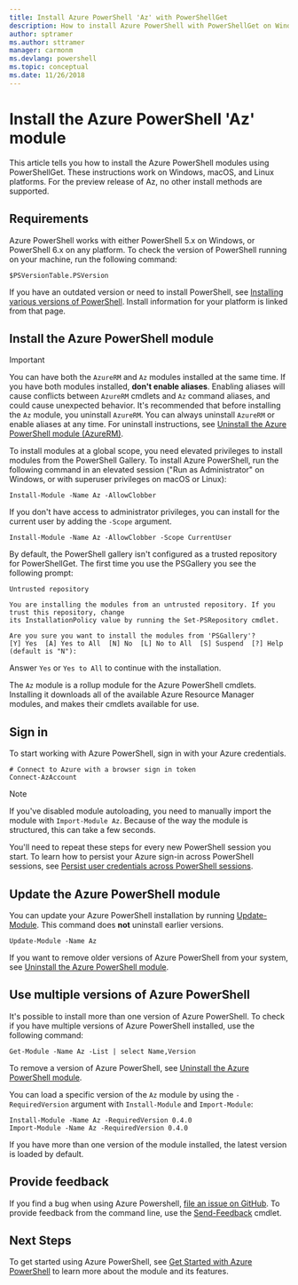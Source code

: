 ```yaml
---
title: Install Azure PowerShell 'Az' with PowerShellGet
description: How to install Azure PowerShell with PowerShellGet on Windows, macOS, and Linux.
author: sptramer
ms.author: sttramer
manager: carmonm
ms.devlang: powershell
ms.topic: conceptual
ms.date: 11/26/2018
---
```


# Install the Azure PowerShell 'Az' module

This article tells you how to install the Azure PowerShell modules using PowerShellGet. These instructions work on Windows, macOS, and Linux
platforms. For the preview release of Az, no other install methods are supported. 

## Requirements

Azure PowerShell works with either PowerShell 5.x on Windows, or PowerShell 6.x on any platform. To check the version of PowerShell running
on your machine, run the following command:

```powershell-interactive
$PSVersionTable.PSVersion
```

If you have an outdated version or need to install PowerShell, see [Installing various versions of PowerShell](https://docs.microsoft.com/en-us/powershell/scripting/setup/installing-powershell?view=powershell-6). Install
information for your platform is linked from that page.

## Install the Azure PowerShell module

> [!IMPORTANT]
>
> You can have both the `AzureRM` and `Az` modules installed at the same time. If you have both modules installed, __don't enable aliases__.
> Enabling aliases will cause conflicts between `AzureRM` cmdlets and `Az` command aliases, and could cause unexpected behavior.
> It's recommended that before installing the `Az` module, you uninstall `AzureRM`. You can always uninstall `AzureRM` or enable aliases
> at any time. For uninstall instructions, see [Uninstall the Azure PowerShell module (AzureRM)](uninstall-azurerm-ps.md). 

To install modules at a global scope, you need elevated privileges to install modules from the PowerShell Gallery. To install Azure PowerShell,
run the following command in an elevated session ("Run as Administrator" on Windows, or with superuser privileges on macOS or Linux):

```powershell-interactive
Install-Module -Name Az -AllowClobber
```

If you don't have access to administrator privileges, you can install for the current user by adding the `-Scope` argument.

```powershell-interactive
Install-Module -Name Az -AllowClobber -Scope CurrentUser
```

By default, the PowerShell gallery isn't configured as a trusted repository for PowerShellGet. The
first time you use the PSGallery you see the following prompt:

```output
Untrusted repository

You are installing the modules from an untrusted repository. If you trust this repository, change
its InstallationPolicy value by running the Set-PSRepository cmdlet.

Are you sure you want to install the modules from 'PSGallery'?
[Y] Yes  [A] Yes to All  [N] No  [L] No to All  [S] Suspend  [?] Help (default is "N"):
```

Answer `Yes` or `Yes to All` to continue with the installation.

The `Az` module is a rollup module for the Azure PowerShell cmdlets. Installing it downloads all of
the available Azure Resource Manager modules, and makes their cmdlets available for use.

## Sign in

To start working with Azure PowerShell, sign in with your Azure credentials.

```powershell-interactive
# Connect to Azure with a browser sign in token
Connect-AzAccount
```

> [!NOTE]
>
> If you've disabled module autoloading, you need to manually import the module with `Import-Module Az`. Because of
> the way the module is structured, this can take a few seconds.

You'll need to repeat these steps for every new PowerShell session you start. To learn how to persist your Azure sign-in
across PowerShell sessions, see [Persist user credentials across PowerShell sessions](context-persistence.md).

## Update the Azure PowerShell module

You can update your Azure PowerShell installation by running [Update-Module](/powershell/module/powershellget/update-module). This command does __not__ uninstall earlier versions.

```powershell-interactive
Update-Module -Name Az
```

If you want to remove older versions of Azure PowerShell from your system, see [Uninstall the Azure PowerShell module](uninstall-azurerm-ps.md).

## Use multiple versions of Azure PowerShell

It's possible to install more than one version of Azure PowerShell. To check if you have multiple versions of Azure PowerShell installed, use the following
command:

```powershell-interactive
Get-Module -Name Az -List | select Name,Version
```

To remove a version of Azure PowerShell, see [Uninstall the Azure PowerShell module](uninstall-azurerm-ps.md).

You can load a specific version of the `Az` module by using the `-RequiredVersion` argument with `Install-Module` and `Import-Module`:

```powershell-interactive
Install-Module -Name Az -RequiredVersion 0.4.0
Import-Module -Name Az -RequiredVersion 0.4.0
```

If you have more than one version of the module installed, the latest version is loaded by default.

## Provide feedback

If you find a bug when using Azure Powershell, [file an issue on GitHub](https://github.com/Azure/azure-powershell/issues).
To provide feedback from the command line, use the [Send-Feedback](/powershell/module/az.profile/send-feedback) cmdlet.

## Next Steps

To get started using Azure PowerShell, see [Get Started with Azure PowerShell](get-started-azureps.md) to learn more about the module and its features.
